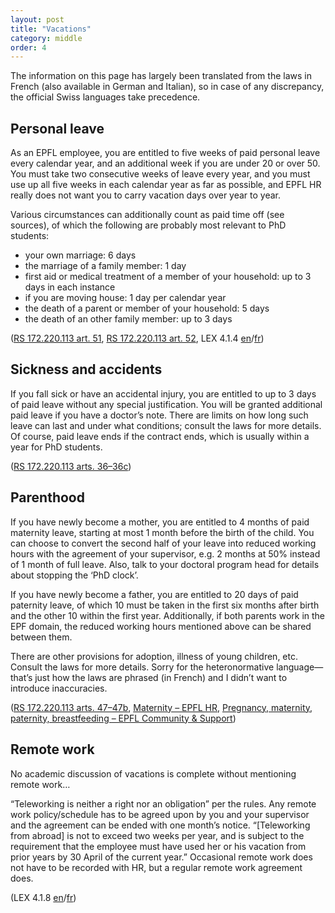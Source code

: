 ```yaml
---
layout: post
title: "Vacations"
category: middle
order: 4
---
```


The information on this page has largely been translated from the laws in French
(also available in German and Italian), so in case of any discrepancy, the
official Swiss languages take precedence.

## Personal leave

As an EPFL employee, you are entitled to five weeks of paid personal leave every
calendar year, and an additional week if you are under 20 or over 50. You must
take two consecutive weeks of leave every year, and you must use up all five
weeks in each calendar year as far as possible, and EPFL HR really does not want
you to carry vacation days over year to year.

Various circumstances can additionally count as paid time off (see sources), of
which the following are probably most relevant to PhD students:
* your own marriage: 6 days
* the marriage of a family member: 1 day
* first aid or medical treatment of a member of your household: up to 3 days in each instance
* if you are moving house: 1 day per calendar year
* the death of a parent or member of your household: 5 days
* the death of an other family member: up to 3 days

([RS 172.220.113 art. 51](https://www.fedlex.admin.ch/eli/cc/2001/279/fr#art_51),
[RS 172.220.113 art. 52](https://www.fedlex.admin.ch/eli/cc/2001/279/fr#art_52),
LEX 4.1.4 [en](https://www.epfl.ch/about/overview/wp-content/uploads/2019/09/4.1.4_r_gestion_temps_travail_an.pdf)/[fr](https://www.epfl.ch/about/overview/wp-content/uploads/2019/09/4.1.4_r_gestion_temps_travail_fr.pdf))

## Sickness and accidents

If you fall sick or have an accidental injury, you are entitled to up to 3 days
of paid leave without any special justification. You will be granted additional
paid leave if you have a doctor’s note. There are limits on how long such leave
can last and under what conditions; consult the laws for more details. Of
course, paid leave ends if the contract ends, which is usually within a year for
PhD students.

([RS 172.220.113 arts. 36–36c](https://www.fedlex.admin.ch/eli/cc/2001/279/fr#art_36))

## Parenthood

If you have newly become a mother, you are entitled to 4 months of paid
maternity leave, starting at most 1 month before the birth of the child. You can
choose to convert the second half of your leave into reduced working hours with
the agreement of your supervisor, e.g. 2 months at 50% instead of 1 month of
full leave. Also, talk to your doctoral program head for details about stopping
the ‘PhD clock’.

If you have newly become a father, you are entitled to 20 days of paid paternity
leave, of which 10 must be taken in the first six months after birth and the
other 10 within the first year. Additionally, if both parents work in the EPF
domain, the reduced working hours mentioned above can be shared between them.

There are other provisions for adoption, illness of young children, etc. Consult
the laws for more details. Sorry for the heteronormative language—that’s just
how the laws are phrased (in French) and I didn’t want to introduce inaccuracies.

([RS 172.220.113 arts. 47–47b](https://www.fedlex.admin.ch/eli/cc/2001/279/fr#art_47),
[Maternity – EPFL HR](https://www.epfl.ch/campus/services/human-resources/en/maternity/),
[Pregnancy, maternity, paternity, breastfeeding – EPFL Community & Support](https://www.epfl.ch/campus/community/family-and-work-life/pregnancy-maternity-paternity-breastfeeding/))

## Remote work

No academic discussion of vacations is complete without mentioning remote work…

“Teleworking is neither a right nor an obligation” per the rules. Any remote
work policy/schedule has to be agreed upon by you and your supervisor and the
agreement can be ended with one month’s notice. “[Teleworking from abroad] is
not to exceed two weeks per year, and is subject to the requirement that the
employee must have used her or his vacation from prior years by 30 April of the
current year.” Occasional remote work does not have to be recorded with HR, but
a regular remote work agreement does.

(LEX 4.1.8 [en](https://www.epfl.ch/about/overview/wp-content/uploads/2022/02/LEX-4.1.8_EN.pdf)/[fr](https://www.epfl.ch/about/overview/wp-content/uploads/2022/02/LEX-4.1.8.pdf))
